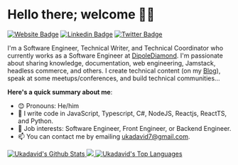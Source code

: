 # Hello there; welcome 👋🏾

[![Website Badge](https://img.shields.io/badge/-Ukazee-000000?style=for-the-badge&logo=Google-Chrome&logoColor=white&link=https://ukazeeportfolio.netlify.app/)](https://ukadavid.me/) [![Linkedin Badge](https://img.shields.io/badge/-Tobechukwu-blue?style=for-the-badge&logo=Linkedin&logoColor=white&link=https://www.linkedin.com/in/uka-david/)](https://www.linkedin.com/in/uka-david/) [![Twitter Badge](https://img.shields.io/badge/-@Tobechukwu-1ca0f1?style=for-the-badge&logo=twitter&logoColor=white&link=https://twitter.com/Ukadavid7)](https://twitter.com/Ukadavid7)

I'm a Software Engineer, Technical Writer, and Technical Coordinator who currently works as a Software Engineer at [DipoleDiamond](https://www.dipolediamond.com/). I'm passionate about sharing knowledge, documentation, web engineering, Jamstack, headless commerce, and others. I create technical content (on my [Blog](https://hashnode.com/@Codeplater)), speak at some meetups/conferences, and build technical communities...

**Here's a quick summary about me**:

- 😊 Pronouns: He/him
- 🌱 I write code in JavaScript, Typescript, C#, NodeJS, Reactjs, ReactTS, and Python.
- 💼 Job interests: Software Engineer, Front Engineer, or Backend Engineer.
- 📫 You can contact me by emailing ukadavid7@gmail.com.

<a href="https://github.com/ukadavid">
  <img alt="Ukadavid's Github Stats" src="https://github-readme-stats.vercel.app/api?username=ukadavid&show_icons=true&count_private=true&theme=react&hide_border=true&bg_color=1d2a3a" />
</a>

<a href="http://www.github.com/ukadavid">
  <img src="https://github-readme-streak-stats.herokuapp.com/?user=ukadavid&stroke=ffffff&background=1d2a3a&ring=5BCDEC&fire=5BCDEC&currStreakNum=ffffff&currStreakLabel=5BCDEC&sideNums=ffffff&sideLabels=ffffff&dates=ffffff&hide_border=true" />
</a>

<a href="https://github.com/ukadavid">
  <img alt="Ukadavid's Top Languages" src="https://github-readme-stats.vercel.app/api/top-langs/?username=ukadavid&langs_count=8&count_private=true&layout=compact&theme=react&hide_border=true&bg_color=1d2a3a"/>
</a>
